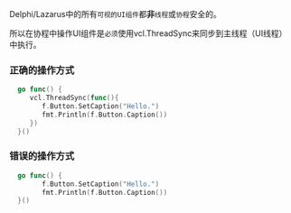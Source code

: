 Delphi/Lazarus中的所有`可视的UI组件`都**非**`线程`或`协程`安全的。

所以在协程中操作UI组件是`必须`使用vcl.ThreadSync来同步到主线程（UI线程）中执行。 

### 正确的操作方式

```go
  go func() {
     vcl.ThreadSync(func(){
        f.Button.SetCaption("Hello.")
        fmt.Println(f.Button.Caption())
     })
  }()
```

### 错误的操作方式

```go
  go func() {
        f.Button.SetCaption("Hello.")
        fmt.Println(f.Button.Caption())
  }()